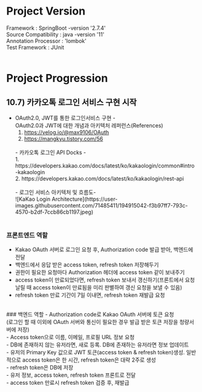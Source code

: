 # **Project Version**

Framework : SpringBoot -version '2.7.4'<br>
Source Compatibility : java -version '11'<br>
Annotation Processor : 'lombok'<br>
Test Framework : JUnit<br>
<br>

# **Project Progression**

## 10.7) 카카오톡 로그인 서비스 구현 시작
- OAuth2.0, JWT를 통한 로그인서비스 구현 - <br>
  OAuth2.0과 JWT에 대한 개념과 아키텍처 레퍼런스(References)<br> 
  1. https://velog.io/@max9106/OAuth<br> 
  2. https://mangkyu.tistory.com/56<br>
  <br> 
  - 카카오톡 로그인 API Docks - <br>
  1. https://developers.kakao.com/docs/latest/ko/kakaologin/common#intro-kakaologin<br>
  2. https://developers.kakao.com/docs/latest/ko/kakaologin/rest-api<br>
  <br>
  - 로그인 서비스 아키텍처 및 흐름도- <br>
  ![KaKao Login Architecture](https://user-images.githubusercontent.com/71485411/194915042-f3b97ff7-793c-4570-b2df-7ccb86cb1197.jpeg)<br>
  <br>
### 프론트엔드 역할
  - Kakao OAuth 서버로 로그인 요청 후, Authorization code 발급 받아, 백엔드에 전달<br>
  - 백엔드에서 응답 받은 access token, refresh token 저장해두기<br>
  - 권한이 필요한 요청마다 Authorization 헤더에 access token 같이 보내주기<br>
  - access token이 만료되었다면, refresh token 보내서 갱신하기(프론트에서 요청 날릴 때 access token이 만료됨을 미리 판별하여 갱신 요청을 보낼 수 있음)<br>
  - refresh token 만료 기간이 7일 이내면, refresh token 재발급 요청<br>
  <br>
### 백엔드 역할
  - Authorization code로 Kakao OAuth 서버에 토큰 요청<br>
    (로그인 할 때 이외에 OAuth 서버와 통신이 필요한 경우 발급 받은 토큰 저장을 청량서버에 저장)<br>
  - Access token으로 이름, 이메일, 프로필 URL 정보 요청<br>
  - DB에 존재하지 않는 유저라면, 새로 등록. DB에 존재하는 유저라면 정보 업데이트<br>
  - 유저의 Primary Key 값으로 JWT 토큰(access token & refresh token)생성. 일반적으로 access token은 한 시간, refresh token은 대략 2주로 생성<br>
  - refresh token은 DB에 저장<br>
  - 유저 정보, access token, refresh token 프론트로 전달<br>
  - access token 만료시 refresh token 검증 후, 재발급<br>

